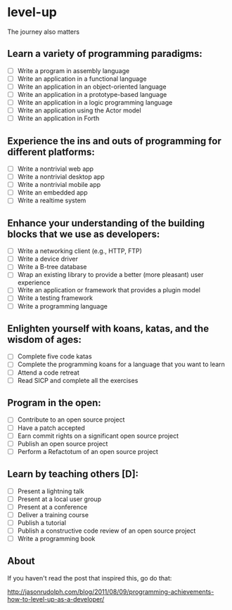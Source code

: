 # level-up

The journey also matters

## Learn a variety of programming paradigms:

- [ ] Write a program in assembly language
- [ ] Write an application in a functional language
- [ ] Write an application in an object-oriented language
- [ ] Write an application in a prototype-based language
- [ ] Write an application in a logic programming language
- [ ] Write an application using the Actor model
- [ ] Write an application in Forth

## Experience the ins and outs of programming for different platforms:

- [ ] Write a nontrivial web app
- [ ] Write a nontrivial desktop app
- [ ] Write a nontrivial mobile app
- [ ] Write an embedded app
- [ ] Write a realtime system

## Enhance your understanding of the building blocks that we use as developers:

- [ ] Write a networking client (e.g., HTTP, FTP)
- [ ] Write a device driver
- [ ] Write a B-tree database
- [ ] Wrap an existing library to provide a better (more pleasant) user experience
- [ ] Write an application or framework that provides a plugin model
- [ ] Write a testing framework
- [ ] Write a programming language

## Enlighten yourself with koans, katas, and the wisdom of ages:

- [ ] Complete five code katas
- [ ] Complete the programming koans for a language that you want to learn
- [ ] Attend a code retreat
- [ ] Read SICP and complete all the exercises

## Program in the open:

- [ ] Contribute to an open source project
- [ ] Have a patch accepted
- [ ] Earn commit rights on a significant open source project
- [ ] Publish an open source project
- [ ] Perform a Refactotum of an open source project

## Learn by teaching others [D]:

- [ ] Present a lightning talk
- [ ] Present at a local user group
- [ ] Present at a conference
- [ ] Deliver a training course
- [ ] Publish a tutorial
- [ ] Publish a constructive code review of an open source project
- [ ] Write a programming book

## About

If you haven't read the post that inspired this, go do that:

<http://jasonrudolph.com/blog/2011/08/09/programming-achievements-how-to-level-up-as-a-developer/>
